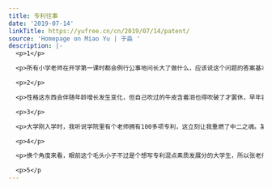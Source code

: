 ```yaml
---
title: 专利往事
date: '2019-07-14'
linkTitle: https://yufree.cn/cn/2019/07/14/patent/
source: 'Homepage on Miao Yu | 于淼 '
description: |-
  <p>1</p>

  <p>所有小学老师在开学第一课时都会例行公事地问长大了做什么，应该说这个问题的答案基本取决于六点半的儿童动画里播什么，我那个时候沉迷于机器猫（后来才知道真名多啦A梦），所以毫不犹豫地说发明家。</p>

  <p>2</p>

  <p>性格这东西会伴随年龄增长发生变化，但自己吹过的牛皮含着泪也得吹破了才罢休，早年容易钻牛角尖的，为此吃了数不尽的亏。我的表姐曾戏言，别人是不撞南墙心不死，我是直到撞死心也不死。所以一年级这个许诺一直困扰到我高中毕业，期间我参与了无数科技创新素质拓展的活动，现在想起来可能一半原因是我音体美都是负分滚的料，另一半则是想圆了一年级的许诺。</p>

  <p>3</p>

  <p>大学刚入学时，我听说学院里有个老师拥有100多项专利，这立刻让我重燃了中二之魂。某天下午我蹑手蹑脚推开办公室的门，此时张老师正在拿烧杯烧开水泡茶。</p>

  <p>4</p>

  <p>换个角度来看，眼前这个毛头小子不过是个想写专利混点素质发展分的大学生，所以张老师胡侃了半天后告诉我，如果我能提出十个别人没想到的点子，那么下次就可以讨论下如何写专利的事。</p>

  <p>5</p
---
```

